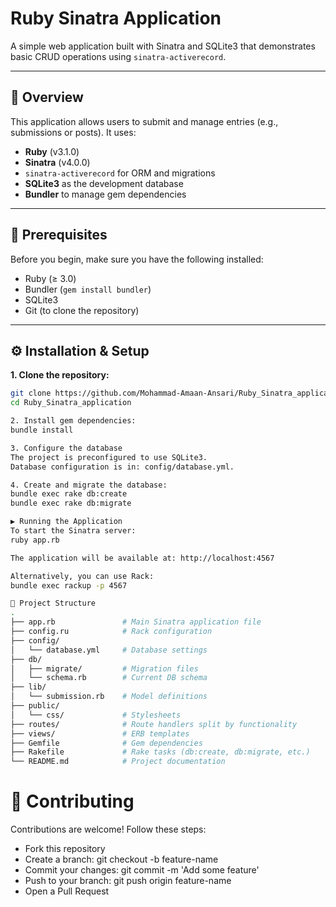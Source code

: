 # Ruby Sinatra Application

A simple web application built with Sinatra and SQLite3 that demonstrates basic CRUD operations using `sinatra-activerecord`.

---

## 🚀 Overview

This application allows users to submit and manage entries (e.g., submissions or posts). It uses:

- **Ruby** (v3.1.0)  
- **Sinatra** (v4.0.0)  
- `sinatra-activerecord` for ORM and migrations  
- **SQLite3** as the development database  
- **Bundler** to manage gem dependencies  

---

## 📝 Prerequisites

Before you begin, make sure you have the following installed:

- Ruby (≥ 3.0)  
- Bundler (`gem install bundler`)  
- SQLite3  
- Git (to clone the repository)  

---

## ⚙️ Installation & Setup

**1. Clone the repository:**

```bash
git clone https://github.com/Mohammad-Amaan-Ansari/Ruby_Sinatra_application.git
cd Ruby_Sinatra_application

2. Install gem dependencies:
bundle install

3. Configure the database
The project is preconfigured to use SQLite3.
Database configuration is in: config/database.yml.

4. Create and migrate the database:
bundle exec rake db:create
bundle exec rake db:migrate

▶️ Running the Application
To start the Sinatra server:
ruby app.rb

The application will be available at: http://localhost:4567

Alternatively, you can use Rack:
bundle exec rackup -p 4567

📂 Project Structure
.
├── app.rb               # Main Sinatra application file
├── config.ru            # Rack configuration
├── config/
│   └── database.yml     # Database settings
├── db/
│   ├── migrate/         # Migration files
│   └── schema.rb        # Current DB schema
├── lib/
│   └── submission.rb    # Model definitions
├── public/
│   └── css/             # Stylesheets
├── routes/              # Route handlers split by functionality
├── views/               # ERB templates
├── Gemfile              # Gem dependencies
├── Rakefile             # Rake tasks (db:create, db:migrate, etc.)
└── README.md            # Project documentation
```
# 🤝 Contributing
Contributions are welcome! Follow these steps:

- Fork this repository
- Create a branch: git checkout -b feature-name
- Commit your changes: git commit -m 'Add some feature'
- Push to your branch: git push origin feature-name
- Open a Pull Request
